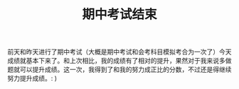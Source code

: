 ﻿---
title: 期中考试结束
category: [生活]
layout: post
---

前天和昨天进行了期中考试（大概是期中考试和会考科目模拟考合为一次了）今天成绩就基本下来了。和上次相比，我的成绩有了相对的提升，果然对于我来说多做题就可以提升成绩。这一次，我得到了和我的努力成正比的分数，不过还是得继续努力提升成绩。: )